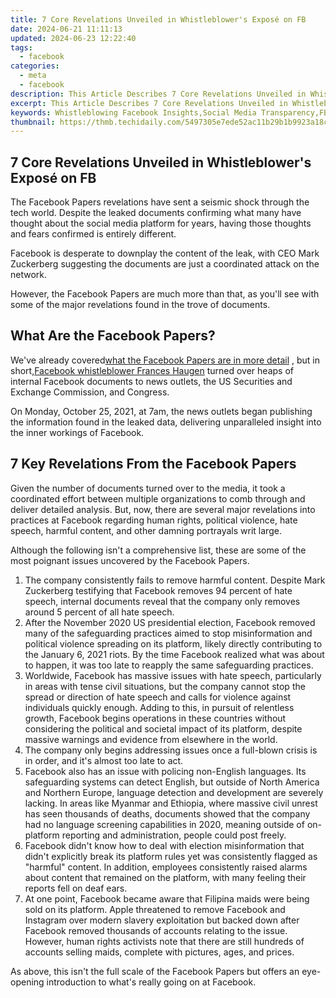 ```yaml
---
title: 7 Core Revelations Unveiled in Whistleblower's Exposé on FB
date: 2024-06-21 11:11:13
updated: 2024-06-23 12:22:40
tags:
  - facebook
categories:
  - meta
  - facebook
description: This Article Describes 7 Core Revelations Unveiled in Whistleblower's Exposé on FB
excerpt: This Article Describes 7 Core Revelations Unveiled in Whistleblower's Exposé on FB
keywords: Whistleblowing Facebook Insights,Social Media Transparency,FB Policy Exposed,Core Revelations Unveiled,Whistleblower Disclosures,Ethical Facebook Practices,Data Privacy in FB
thumbnail: https://thmb.techidaily.com/5497305e7ede52ac11b29b1b9923a18c5f2da5c481f0266449b3910934d0e548.jpg
---
```


## 7 Core Revelations Unveiled in Whistleblower's Exposé on FB

 The Facebook Papers revelations have sent a seismic shock through the tech world. Despite the leaked documents confirming what many have thought about the social media platform for years, having those thoughts and fears confirmed is entirely different.

 Facebook is desperate to downplay the content of the leak, with CEO Mark Zuckerberg suggesting the documents are just a coordinated attack on the network.

 However, the Facebook Papers are much more than that, as you'll see with some of the major revelations found in the trove of documents.

## What Are the Facebook Papers?

 We've already covered[what the Facebook Papers are in more detail](https://www.makeuseof.com/what-are-facebook-papers/) , but in short,[Facebook whistleblower Frances Haugen](https://www.makeuseof.com/who-is-facebook-whistleblower-60-minutes-interview-claims/) turned over heaps of internal Facebook documents to news outlets, the US Securities and Exchange Commission, and Congress.

 On Monday, October 25, 2021, at 7am, the news outlets began publishing the information found in the leaked data, delivering unparalleled insight into the inner workings of Facebook.

## 7 Key Revelations From the Facebook Papers

 Given the number of documents turned over to the media, it took a coordinated effort between multiple organizations to comb through and deliver detailed analysis. But, now, there are several major revelations into practices at Facebook regarding human rights, political violence, hate speech, harmful content, and other damning portrayals writ large.

 Although the following isn't a comprehensive list, these are some of the most poignant issues uncovered by the Facebook Papers.

1. The company consistently fails to remove harmful content. Despite Mark Zuckerberg testifying that Facebook removes 94 percent of hate speech, internal documents reveal that the company only removes around 5 percent of all hate speech.
2. After the November 2020 US presidential election, Facebook removed many of the safeguarding practices aimed to stop misinformation and political violence spreading on its platform, likely directly contributing to the January 6, 2021 riots. By the time Facebook realized what was about to happen, it was too late to reapply the same safeguarding practices.
3. Worldwide, Facebook has massive issues with hate speech, particularly in areas with tense civil situations, but the company cannot stop the spread or direction of hate speech and calls for violence against individuals quickly enough. Adding to this, in pursuit of relentless growth, Facebook begins operations in these countries without considering the political and societal impact of its platform, despite massive warnings and evidence from elsewhere in the world.
4. The company only begins addressing issues once a full-blown crisis is in order, and it's almost too late to act.
5. Facebook also has an issue with policing non-English languages. Its safeguarding systems can detect English, but outside of North America and Northern Europe, language detection and development are severely lacking. In areas like Myanmar and Ethiopia, where massive civil unrest has seen thousands of deaths, documents showed that the company had no language screening capabilities in 2020, meaning outside of on-platform reporting and administration, people could post freely.
6. Facebook didn't know how to deal with election misinformation that didn't explicitly break its platform rules yet was consistently flagged as "harmful" content. In addition, employees consistently raised alarms about content that remained on the platform, with many feeling their reports fell on deaf ears.
7. At one point, Facebook became aware that Filipina maids were being sold on its platform. Apple threatened to remove Facebook and Instagram over modern slavery exploitation but backed down after Facebook removed thousands of accounts relating to the issue. However, human rights activists note that there are still hundreds of accounts selling maids, complete with pictures, ages, and prices.

 As above, this isn't the full scale of the Facebook Papers but offers an eye-opening introduction to what's really going on at Facebook.


<ins class="adsbygoogle"
     style="display:block"
     data-ad-format="autorelaxed"
     data-ad-client="ca-pub-7571918770474297"
     data-ad-slot="1223367746"></ins>



<ins class="adsbygoogle"
     style="display:block"
     data-ad-client="ca-pub-7571918770474297"
     data-ad-slot="8358498916"
     data-ad-format="auto"
     data-full-width-responsive="true"></ins>
